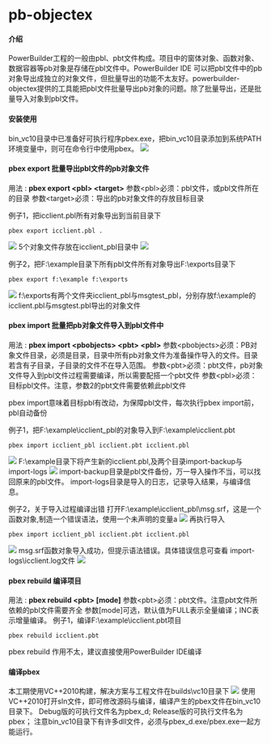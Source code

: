 # pb-objectex

#### 介绍
PowerBuilder工程的一般由pbl、pbt文件构成。项目中的窗体对象、函数对象、数据容器等pb对象是存储在pbl文件中。PowerBuilder IDE 可以把pbl文件中的pb对象导出成独立的对象文件，但批量导出的功能不太友好。powerbuilder-objectex提供的工具能把pbl文件批量导出pb对象的问题。除了批量导出，还是批量导入对象到pbl文件。

#### 安装使用
bin_vc10目录中已准备好可执行程序pbex.exe，把bin_vc10目录添加到系统PATH环境变量中，则可在命令行中使用pbex。
![](https://gitee.com/jianguankun/pb-objectex/raw/master/images/1-1.png)


#### pbex export 批量导出pbl文件的pb对象文件
用法 : **pbex export \<pbl\> \<target>**
参数\<pbl\>必须：pbl文件，或pbl文件所在的目录
参数\<target\>必须：导出的pb对象文件的存放目标目录

例子1，把icclient.pbl所有对象导出到当前目录下
```
pbex export icclient.pbl .
```
![](https://gitee.com/jianguankun/pb-objectex/raw/master/images/1-2.png)
5个对象文件存放在icclient_pbl目录中
![](https://gitee.com/jianguankun/pb-objectex/raw/master/images/1-3.png)

例子2，把F:\example目录下所有pbl文件所有对象导出F:\exports目录下
```
pbex export f:\example f:\exports
```
![](https://gitee.com/jianguankun/pb-objectex/raw/master/images/1-4.png)
f:\exports有两个文件夹icclient_pbl与msgtest_pbl，分别存放f:\example的icclient.pbl与msgtest.pbl导出的对象文件

#### pbex import 批量把pb对象文件导入到pbl文件中
用法 : **pbex import \<pbobjects\> \<pbt> \<pbl\>**
参数\<pbobjects\>必须：PB对象文件目录，必须是目录，目录中所有pb对象文件为准备操作导入的文件。目录若含有子目录，子目录的文件不在导入范围。
参数\<pbt\>必须：pbt文件，pb对象文件导入到pbl文件过程需要编译，所以需要配搭一个pbt文件
参数\<pbl\>必须：目标pbl文件。注意，参数2的pbt文件需要依赖此pbl文件

pbex import意味着目标pbl有改动，为保障pbl文件，每次执行pbex import前，pbl自动备份

例子1，把F:\example\icclient_pbl的对象导入到F:\example\icclient.pbt
```
pbex import icclient_pbl icclient.pbt icclient.pbl
```
![](https://gitee.com/jianguankun/pb-objectex/raw/master/images/1-5.png)
F:\example目录下将产生新的icclient.pbl,及两个目录import-backup与import-logs
![](https://gitee.com/jianguankun/pb-objectex/raw/master/images/1-6.png)
import-backup目录是pbl文件备份，万一导入操作不当，可以找回原来的pbl文件。
import-logs目录是导入的日志，记录导入结果，与编译信息。

例子2，关于导入过程编译出错
打开F:\example\icclient_pbl\msg.srf，这是一个函数对象,制造一个错误语法，使用一个未声明的变量a
![](https://gitee.com/jianguankun/pb-objectex/raw/master/images/1-7.png)
再执行导入
```
pbex import icclient_pbl icclient.pbt icclient.pbl
```
![](https://gitee.com/jianguankun/pb-objectex/raw/master/images/1-8.png)
msg.srf函数对象导入成功，但提示语法错误。具体错误信息可查看
import-logs\icclient.log文件
![](https://gitee.com/jianguankun/pb-objectex/raw/master/images/1-9.png)

#### pbex rebuild 编译项目
用法 : **pbex rebuild \<pbt\> [mode]**
参数\<pbt\>必须：pbt文件。注意pbt文件所依赖的pbl文件需要齐全
参数[mode]可选，默认值为FULL表示全量编译；INC表示增量编译。
例子1，编译F:\example\icclient.pbt项目
```
pbex rebuild icclient.pbt
```
pbex rebuild 作用不太，建议直接使用PowerBuilder IDE编译

#### 编译pbex
本工期使用VC++2010构建，解决方案与工程文件在builds\vc10目录下
![](https://gitee.com/jianguankun/pb-objectex/raw/master/images/1-10.png)
使用VC++2010打开sln文件，即可修改源码与编译，编译产生的pbex文件在bin_vc10目录下。
Debug版的可执行文件名为pbex_d; Release版的可执行文件名为pbex；
注意bin_vc10目录下有许多dll文件，必须与pbex_d.exe/pbex.exe一起方能运行。